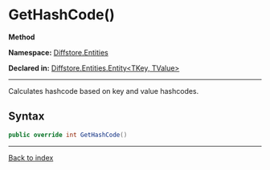 # GetHashCode()

**Method**

**Namespace:** [Diffstore.Entities](Diffstore.Entities.md)

**Declared in:** [Diffstore.Entities.Entity<TKey, TValue>](Diffstore.Entities.Entity{TKey,TValue}.md)

------



Calculates hashcode based on key and value hashcodes.


## Syntax

```csharp
public override int GetHashCode()
```

------

[Back to index](index.md)